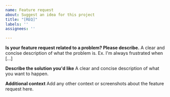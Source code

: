 ```yaml
---
name: Feature request
about: Suggest an idea for this project
title: "[REQ]"
labels: ''
assignees: ''

---
```


**Is your feature request related to a problem? Please describe.**
A clear and concise description of what the problem is. Ex. I'm always frustrated when [...]

**Describe the solution you'd like**
A clear and concise description of what you want to happen.

**Additional context**
Add any other context or screenshots about the feature request here.
